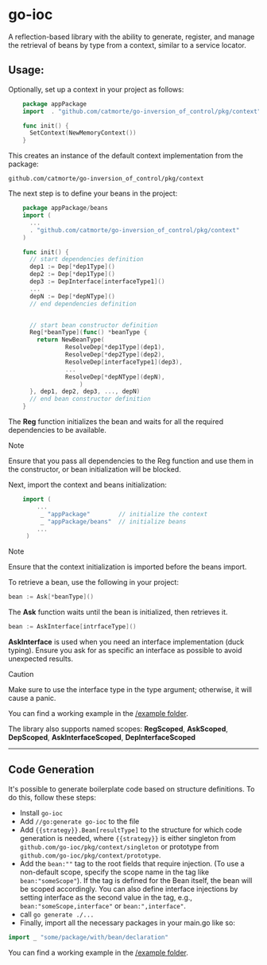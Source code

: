 # go-ioc

A reflection-based library with the ability to generate, register, and manage the retrieval of beans by type from a context, similar to a service locator.

## Usage:

Optionally, set up a context in your project as follows:

```go
    package appPackage
    import 	. "github.com/catmorte/go-inversion_of_control/pkg/context"

    func init() {
      SetContext(NewMemoryContext())
    }
```

This creates an instance of the default context implementation from the package:

    github.com/catmorte/go-inversion_of_control/pkg/context

The next step is to define your beans in the project:

```go
    package appPackage/beans
    import (
      ...
      . "github.com/catmorte/go-inversion_of_control/pkg/context"
    )

    func init() {
      // start dependencies definition
      dep1 := Dep[*dep1Type]()
      dep2 := Dep[*dep1Type]()
      dep3 := DepInterface[interfaceType1]()
      ...
      depN := Dep[*depNType]()
      // end dependencies definition


      // start bean constructor definition
      Reg[*beanType](func() *beanType {
        return NewBeanType(
                ResolveDep[*dep1Type](dep1),
                ResolveDep[*dep2Type](dep2),
                ResolveDep[interfaceType1](dep3),
                ...
                ResolveDep[*depNType](depN),
        			)
      }, dep1, dep2, dep3, ..., depN)
      // end bean constructor definition
    }

```

The **Reg** function initializes the bean and waits for all the required dependencies to be available.

> [!NOTE]  
> Ensure that you pass all dependencies to the Reg function and use them in the constructor, or bean initialization will be blocked.

Next, import the context and beans initialization:

```go
    import (
        ...
         _ "appPackage"        // initialize the context
         _ "appPackage/beans"  // initialize beans
        ...
     )
```

> [!NOTE]  
> Ensure that the context initialization is imported before the beans import.

To retrieve a bean, use the following in your project:

```go
bean := Ask[*beanType]()
```

The **Ask** function waits until the bean is initialized, then retrieves it.

```go
bean := AskInterface[intrfaceType]()
```

**AskInterface** is used when you need an interface implementation (duck typing). Ensure you ask for as specific an interface as possible to avoid unexpected results.

> [!CAUTION]  
> Make sure to use the interface type in the type argument; otherwise, it will cause a panic.

You can find a working example in the [/example folder](https://github.com/catmorte/go-ioc/tree/main/examples).

The library also supports named scopes:
**RegScoped**, **AskScoped**, **DepScoped**, **AskInterfaceScoped**, **DepInterfaceScoped**

---

## Code Generation

It's possible to generate boilerplate code based on structure definitions. To do this, follow these steps:

- Install `go-ioc`
- Add `//go:generate go-ioc` to the file
- Add `{{strategy}}.Bean[resultType]` to the structure for which code generation is needed, where `{{strategy}}` is either singleton from `github.com/go-ioc/pkg/context/singleton` or prototype from `github.com/go-ioc/pkg/context/prototype`.
- Add the `bean:""` tag to the root fields that require injection. (To use a non-default scope, specify the scope name in the tag like `bean:"someScope"`). If the tag is defined for the Bean itself, the bean will be scoped accordingly. You can also define interface injections by setting interface as the second value in the tag, e.g., `bean:"someScope,interface"` or `bean:",interface"`.
- call `go generate ./...`
- Finally, import all the necessary packages in your main.go like so:

```go
import _ "some/package/with/bean/declaration"
```

You can find a working example in the [/example folder](https://github.com/catmorte/go-ioc/tree/main/examples).
